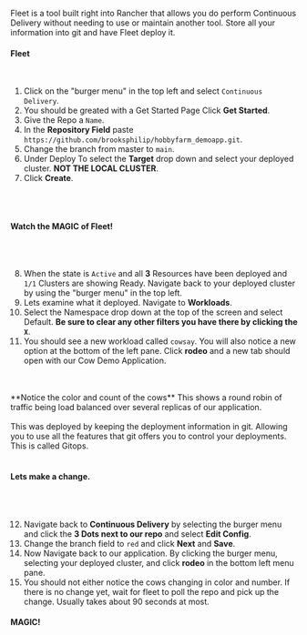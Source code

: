 Fleet is a tool built right into Rancher that allows you do perform Continuous Delivery without needing to use or maintain another tool. Store all your information into git and have Fleet deploy it. 

#### Fleet

<br>

1. Click on the "burger menu" in the top left and select `Continuous Delivery`.  
2. You should be greated with a Get Started Page Click **Get Started**.  
3. Give the Repo a `Name`.  
4. In the **Repository Field** paste `https://github.com/brooksphilip/hobbyfarm_demoapp.git`.  
5. Change the branch from master to `main`.  
6. Under Deploy To select the **Target** drop down and select your deployed cluster. **NOT THE LOCAL CLUSTER**.  
7. Click **Create**.  

<br>
<br>

#### Watch the MAGIC of Fleet!

<br>
<br>

8. When the state is `Active` and all **3** Resources have been deployed and `1/1` Clusters are showing Ready. Navigate back to your deployed cluster by using the "burger menu" in the top left. 
9. Lets examine what it deployed. Navigate to **Workloads**.
10. Select the Namespace drop down at the top of the screen and select Default. **Be sure to clear any other filters you have there by clicking the `X`**.
11. You should see a new workload called `cowsay`. You will also notice a new option at the bottom of the left pane. Click **rodeo** and a new tab should open with our Cow Demo Application. 
<br>
<br>
**Notice the color and count of the cows** This shows a round robin of traffic being load balanced over several replicas of our application. 
<br>
<br>
This was deployed by keeping the deployment information in git. Allowing you to use all the features that git offers you to control your deployments. This is called Gitops.
<br>
<br>

#### Lets make a change. 

<br>
<br>

12. Navigate back to **Continuous Delivery** by selecting the burger menu and click the **3 Dots next to our repo** and select **Edit Config**.
13. Change the branch field to `red` and click **Next** and **Save**.
14. Now Navigate back to our application. By clicking the burger menu, selecting your deployed cluster, and click **rodeo** in the bottom left menu pane. 
15. You should not either notice the cows changing in color and number. If there is no change yet, wait for fleet to poll the repo and pick up the change. Usually takes about 90 seconds at most. 

#### MAGIC!